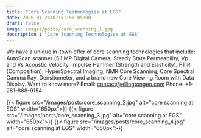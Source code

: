 ```yaml
---
title: "Core Scanning Technologies at EGS"
date: 2020-01-24T07:51:50-05:00
draft: false
image: images/posts/core_scanning_1.jpg
description : "Core Scanning Technologies at EGS"
---
```


We have a unique in-town offer of core scanning technologies that include: 
AutoScan scanner (5.1 MP Digital Camera, Steady State Permeability, Vp and Vs Acoustic Velocity, Impulse Hammer (Strength and Elasticity), FTIR (Composition); HyperSpectral Imaging, NMR Core Scanning, Core Spectral Gamma Ray, Densitometer, and a brand new Core Viewing Room with Data Display.
Want to know more?
Email: contact@ellingtongeo.com
Phone: +1-281-888-9154

{{< figure src="/images/posts/core_scanning_2.jpg" alt="core scanning at EGS" width="650px">}}
{{< figure src="/images/posts/core_scanning_3.jpg" alt="core scanning at EGS" width="650px">}}
{{< figure src="/images/posts/core_scanning_4.jpg" alt="core scanning at EGS" width="650px">}}
